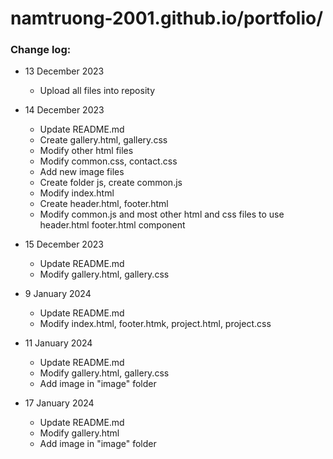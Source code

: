 # namtruong-2001.github.io/portfolio/

### Change log:

- 13 December 2023
    - Upload all files into reposity

- 14 December 2023
    - Update README.md
    - Create gallery.html, gallery.css
    - Modify other html files
    - Modify common.css, contact.css
    - Add new image files
    - Create folder js, create common.js
    - Modify index.html
    - Create header.html, footer.html
    - Modify common.js and most other html and css files to use header.html footer.html component

- 15 December 2023
    - Update README.md
    - Modify gallery.html, gallery.css

- 9 January 2024
    - Update README.md
    - Modify index.html, footer.htmk, project.html, project.css

- 11 January 2024
    - Update README.md
    - Modify gallery.html, gallery.css
    - Add image in "image" folder

- 17 January 2024
    - Update README.md
    - Modify gallery.html
    - Add image in "image" folder